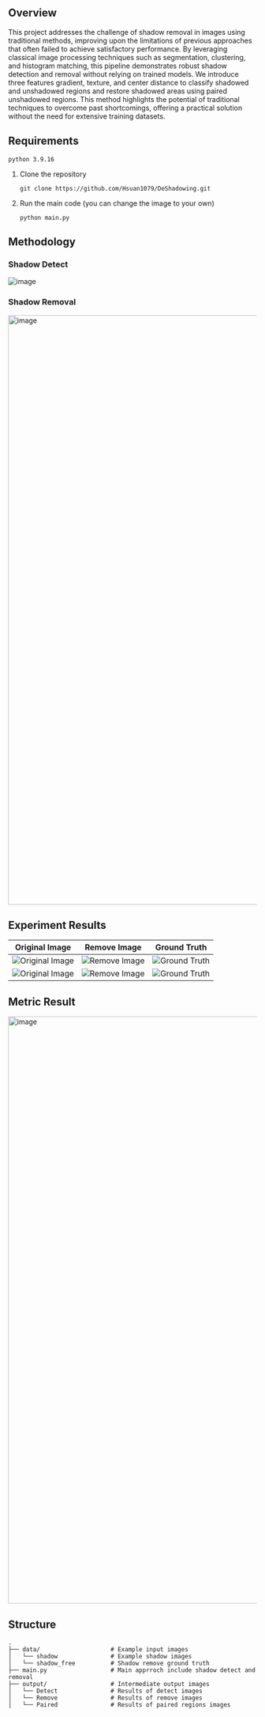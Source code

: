 ## Overview
This project addresses the challenge of shadow removal in images using traditional methods, improving upon the limitations of previous approaches that often failed to achieve satisfactory performance. By leveraging classical image processing techniques such as segmentation, clustering, and histogram matching, this pipeline demonstrates robust shadow detection and removal without relying on trained models. We introduce three features gradient, texture, and center distance to classify shadowed and unshadowed regions and restore shadowed areas using paired unshadowed regions. This method highlights the potential of traditional techniques to overcome past shortcomings, offering a practical solution without the need for extensive training datasets.
## Requirements

```
python 3.9.16
```
1. Clone the repository
   ```
   git clone https://github.com/Hsuan1079/DeShadowing.git
   ```
2. Run the main code (you can change the image to your own)
   ```
   python main.py
   ```
## Methodology
### Shadow Detect
![image](https://github.com/user-attachments/assets/a15d76dc-539b-4f2d-8079-5923d075b32f)

### Shadow Removal
<img width="1192" alt="image" src="https://github.com/user-attachments/assets/e30e3744-00a9-4ba2-8076-277bb54a6b4a" />


## Experiment Results
| Original Image | Remove Image | Ground Truth |
|----------------|--------------|--------------|
| ![Original Image](https://github.com/user-attachments/assets/962187d0-e399-48ed-bf28-5aaa1f3f0503) | ![Remove Image](https://github.com/user-attachments/assets/50c9d4d4-7de1-4d18-9cb1-63a6a4bfcc7b) | ![Ground Truth](https://github.com/user-attachments/assets/31aca6f4-98e1-410e-a7a4-b201c51236ea) |
| ![Original Image](https://github.com/user-attachments/assets/5afea2d1-1b14-42fd-8609-7c8c68d3039e) | ![Remove Image](https://github.com/user-attachments/assets/22c8fbab-3a3b-4625-8352-a21def9b15d4)| ![Ground Truth](https://github.com/user-attachments/assets/aa7dc5ed-2997-47a4-b739-5f0e0087f09a) |

## Metric Result
<img width="1187" alt="image" src="https://github.com/user-attachments/assets/372f71e6-46ad-46c3-a82e-a0b9fc076283" />

## Structure
```
.
├── data/                    # Example input images
│   └── shadow               # Example shadow images
│   └── shadow_free          # Shadow remove ground truth
├── main.py                  # Main apprroch include shadow detect and removal
├── output/                  # Intermediate output images
│   └── Detect               # Results of detect images
│   └── Remove               # Results of remove images
│   └── Paired               # Results of paired regions images
